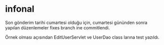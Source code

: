# infonal
Son gönderim tarihi cumartesi olduğu için, cumartesi gününden sonra yapılan düzenlemeler fixes branch ine commitlendi.  

Örnek olması açısından EditUserServlet ve UserDao class larına test yazıldı.


